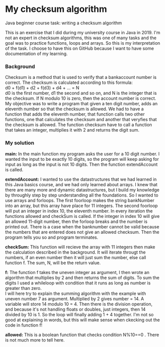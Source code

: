 # My checksum algorithm
Java beginner course task: writing a checksum algorithm

This is an exercise that I did during my university course in Java in 2019. I'm not an expert in checksum algorithms, this was one of many tasks and the goal was to practice functions, loops and  arrays. So this is my interpretation of the task. I choose to have this on GitHub because I want to have some documentation of my learning.

<h3>Background</h3> Checksum is a method that is used to verify that a bankaccount number is correct. The checksum is calculated according to this formula:<br>
d0 + f(d1) + d2 + f(d3) + d4 + ... = N 
<br>
d0 is the first number, d1 the second and so on, and N is the integer that is the checksum. If N modulo 10 is zero, then the account number is correct. 
My objective was to write a program that given a ten digit number, adds an eleventh number so that the checksum is allowed. We had to have a function that adds the eleventh number, that function calls two other functions, one that calculates the checksum and another that veryfies that the checksum is allowed. The function checksum have to call a function that takes an integer, multiplies it with 2 and returns the digit sum.

<h3>My solution</h3>

<b>main:</b> In the main function my program asks the user for a 10 digit number. I wanted the input to be exactly 10 digits, so the program will keep asking for input as long as the input is not 10 digits. Then the function extendAccount is called.

 <b>extendAccount:</b> I wanted to use the datastructures that we had learned in this Java basics course, and we had only learned about arrays. I knew that there are many more and dynamic datastructures, but I build my knowledge by throughly step by step understanding all the foundations. So I wanted to use arrays and forloops.
 The first foorloop makes the string bankNumber into an array, but this array have place for 11 integers. The second foorloop will put an integer in index 10, the eleventh number. In every iteration the functions allowed and checkSum is called. If the integer in index 10 will give an allowed 11-digit number, then the forloop breaks and the number is printed out. There is a case when the banknumber cannot be valid because the numbers that are entered does not give an allowed checksum. Then the program tells you so and program terminates.

<b>checkSum:</b> This function will recieve the array with 11 integers then make the calculation described in the background.  It will iterate througt the numbers, if an even number then it will just sum the number, else call function f. The sum, N, will be the return value.

<b>f:</b> The function f takes the uneven integer as argument, I then wrote an algorithm that multiplies  by 2 and then returns the sum of digits.  To sum the digits I used a whileloop with condition that it runs as long as number is greater than zero. <br>
I will here try to explain the summing algorithm with the example with uneven number 7 as argument. Multiplied by 2 gives number = 14. A variable will store 14 modulo 10 = 4. Then there is the division operation, and because it's not handling floats or doubles, just integers, then 14 divided by 10 is 1. So the loop will finally adding 1 + 4 together.
 I'm not so good at explaining in words, but this will make sense when ckecking out the code in function f!

<b>allowed:</b> This is a boolean function that checks condition N%10==0 . There is not much more to tell here.
